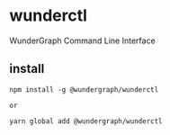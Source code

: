 # wunderctl
WunderGraph Command Line Interface

## install

```shell
npm install -g @wundergraph/wunderctl

or

yarn global add @wundergraph/wunderctl
```